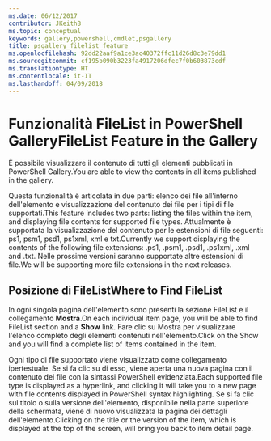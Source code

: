 ```yaml
---
ms.date: 06/12/2017
contributor: JKeithB
ms.topic: conceptual
keywords: gallery,powershell,cmdlet,psgallery
title: psgallery_filelist_feature
ms.openlocfilehash: 92dd22aaf9a1ce3ac40372ffc11d26d8c3e79dd1
ms.sourcegitcommit: cf195b090b3223fa4917206dfec7f0b603873cdf
ms.translationtype: HT
ms.contentlocale: it-IT
ms.lasthandoff: 04/09/2018
---
```

# <a name="filelist-feature-in-the-gallery"></a><span data-ttu-id="2eb00-103">Funzionalità FileList in PowerShell Gallery</span><span class="sxs-lookup"><span data-stu-id="2eb00-103">FileList Feature in the Gallery</span></span>

<span data-ttu-id="2eb00-104">È possibile visualizzare il contenuto di tutti gli elementi pubblicati in PowerShell Gallery.</span><span class="sxs-lookup"><span data-stu-id="2eb00-104">You are able to view the contents in all items published in the gallery.</span></span>

<span data-ttu-id="2eb00-105">Questa funzionalità è articolata in due parti: elenco dei file all'interno dell'elemento e visualizzazione del contenuto dei file per i tipi di file supportati.</span><span class="sxs-lookup"><span data-stu-id="2eb00-105">This feature includes two parts: listing the files within the item, and displaying file contents for supported file types.</span></span> <span data-ttu-id="2eb00-106">Attualmente è supportata la visualizzazione del contenuto per le estensioni di file seguenti: ps1, psm1, psd1, ps1xml, xml e txt.</span><span class="sxs-lookup"><span data-stu-id="2eb00-106">Currently we support displaying the contents of the following file extensions: .ps1, .psm1, .psd1, .ps1xml, .xml and .txt.</span></span> <span data-ttu-id="2eb00-107">Nelle prossime versioni saranno supportate altre estensioni di file.</span><span class="sxs-lookup"><span data-stu-id="2eb00-107">We will be supporting more file extensions in the next releases.</span></span>

## <a name="where-to-find-filelist"></a><span data-ttu-id="2eb00-108">Posizione di FileList</span><span class="sxs-lookup"><span data-stu-id="2eb00-108">Where to Find FileList</span></span>
<span data-ttu-id="2eb00-109">In ogni singola pagina dell'elemento sono presenti la sezione FileList e il collegamento **Mostra**.</span><span class="sxs-lookup"><span data-stu-id="2eb00-109">On each individual item page, you will be able to find FileList section and a **Show** link.</span></span> <span data-ttu-id="2eb00-110">Fare clic su Mostra per visualizzare l'elenco completo degli elementi contenuti nell'elemento.</span><span class="sxs-lookup"><span data-stu-id="2eb00-110">Click on the Show and you will find a complete list of items contained in the item.</span></span>

<span data-ttu-id="2eb00-111">Ogni tipo di file supportato viene visualizzato come collegamento ipertestuale. Se si fa clic su di esso, viene aperta una nuova pagina con il contenuto dei file con la sintassi PowerShell evidenziata.</span><span class="sxs-lookup"><span data-stu-id="2eb00-111">Each supported file type is displayed as a hyperlink, and clicking it will take you to a new page with file contents displayed in PowerShell syntax highlighting.</span></span> <span data-ttu-id="2eb00-112">Se si fa clic sul titolo o sulla versione dell'elemento, disponibile nella parte superiore della schermata, viene di nuovo visualizzata la pagina dei dettagli dell'elemento.</span><span class="sxs-lookup"><span data-stu-id="2eb00-112">Clicking on the title or the version of the item, which is displayed at the top of the screen, will bring you back to item detail page.</span></span>